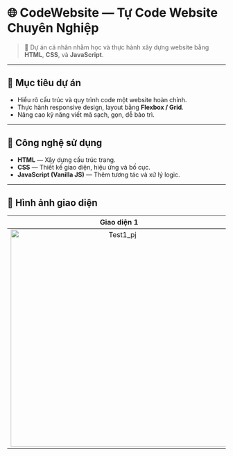 # 🌐 CodeWebsite — Tự Code Website Chuyên Nghiệp  

> 🚀 Dự án cá nhân nhằm học và thực hành xây dựng website bằng **HTML**, **CSS**, và **JavaScript**.

---

## 🎯 Mục tiêu dự án
- Hiểu rõ cấu trúc và quy trình code một website hoàn chỉnh.  
- Thực hành responsive design, layout bằng **Flexbox / Grid**.  
- Nâng cao kỹ năng viết mã sạch, gọn, dễ bảo trì.  

---

## 🧱 Công nghệ sử dụng
- **HTML** — Xây dựng cấu trúc trang.  
- **CSS** — Thiết kế giao diện, hiệu ứng và bố cục.  
- **JavaScript (Vanilla JS)** — Thêm tương tác và xử lý logic.  

---

## 📸 Hình ảnh giao diện

| Giao diện 1 | Giao diện 2 |
|:--:|:--:|
| <img width="500" alt="Test1_pj" src="https://github.com/user-attachments/assets/56920f1f-e038-444e-9ce2-a890d4cb7739" /> | <img width="500" alt="Test2_pj" src="https://github.com/user-attachments/assets/c6f20660-cb31-4426-94cd-a9146447c80c" /> |

